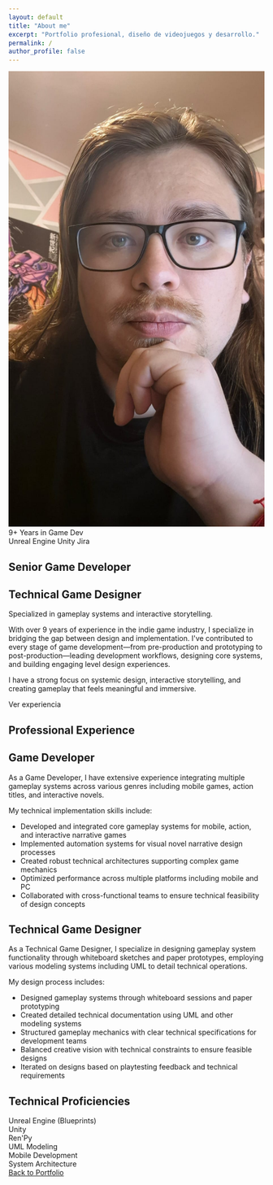 ```yaml
---
layout: default
title: "About me"
excerpt: "Portfolio profesional, diseño de videojuegos y desarrollo."
permalink: /
author_profile: false
---
```

<section class="hero-section">
  <div class="hero-container">
    <!-- Columna izquierda - Foto e información concisa -->
    <div class="hero-visual">
      <img src="assets/images/avatar.jpeg" alt="Ruben Severino" class="hero-avatar">
      <div class="hero-highlights">
        <div class="experience-badge">
          <span class="years">9+</span>
          <span class="label">Years in Game Dev</span>
        </div>
        <div class="tools-badge">
          <span class="tool">Unreal Engine</span>
          <span class="tool">Unity</span>
          <span class="tool">Jira</span>
        </div>
      </div>
    </div>
    <!-- Columna derecha - Presentación -->
    <div class="hero-content">
      <h1 class="hero-title">Senior Game Developer</h1>
      <h2 class="hero-subtitle">Technical Game Designer</h2>
      <p class="hero-tagline">Specialized in <span class="highlight">gameplay systems</span> and <span class="highlight">interactive storytelling</span>.</p>
      <div class="hero-description">
        <p>With over 9 years of experience in the indie game industry, I specialize in bridging the gap between design and implementation. I've contributed to every stage of game development—from pre-production and prototyping to post-production—leading development workflows, designing core systems, and building engaging level design experiences.</p>
        <p>I have a strong focus on systemic design, interactive storytelling, and creating gameplay that feels meaningful and immersive.</p>
      </div>
      <!-- Botón para bajar a la sección de experiencia -->
      <div class="scroll-indicator">
        <span>Ver experiencia</span>
        <div class="arrow-down"></div>
      </div>
    </div>
  </div>
</section>

<!-- Sección de experiencia (inicialmente oculta visualmente) -->
<section id="experience" class="experience-section">
  <div class="experience-container">
    <h1 class="section-title">Professional Experience</h1>
      <div class="roles-container">
        <!-- Game Developer Role -->
        <div class="role-card">
          <div class="role-title">
            <i class="fas fa-gamepad role-icon"></i>
            <h2 class="section-subtitle">Game Developer</h2>
          </div>
          <div class="role-content">
            <p>As a <span class="emphasis">Game Developer</span>, I have extensive experience integrating multiple gameplay systems across various genres including mobile games, action titles, and interactive novels.</p>
            <p>My technical implementation skills include:</p>
            <ul class="skill-list">
              <li>Developed and integrated core gameplay systems for mobile, action, and interactive narrative games</li>
              <li>Implemented automation systems for visual novel narrative design processes</li>
              <li>Created robust technical architectures supporting complex game mechanics</li>
              <li>Optimized performance across multiple platforms including mobile and PC</li>
              <li>Collaborated with cross-functional teams to ensure technical feasibility of design concepts</li>
            </ul>
          </div>
        </div>
        <!-- Technical Game Designer Role -->
        <div class="role-card">
          <div class="role-title">
            <i class="fas fa-drafting-compass role-icon"></i>
            <h2 class="section-subtitle">Technical Game Designer</h2>
          </div>
          <div class="role-content">
            <p>As a <span class="emphasis">Technical Game Designer</span>, I specialize in designing gameplay system functionality through whiteboard sketches and paper prototypes, employing various modeling systems including UML to detail technical operations.</p>
            <p>My design process includes:</p>
            <ul class="skill-list">
              <li>Designed gameplay systems through whiteboard sessions and paper prototyping</li>
              <li>Created detailed technical documentation using UML and other modeling systems</li>
              <li>Structured gameplay mechanics with clear technical specifications for development teams</li>
              <li>Balanced creative vision with technical constraints to ensure feasible designs</li>
              <li>Iterated on designs based on playtesting feedback and technical requirements</li>
            </ul>
          </div>
        </div>
      </div>
      <h2 class="section-subtitle">Technical Proficiencies</h2>
      <div class="tools-container">
          <div class="tool-item">
              <i class="fa-solid fa-u"></i>
              <span>Unreal Engine (Blueprints)</span>
          </div>
          <div class="tool-item">
              <i class="fa-brands fa-unity fa-xl"></i>
              <span>Unity</span>
          </div>
          <div class="tool-item">
              <i class="fas fa-book tool-icon"></i>
              <span>Ren'Py</span>
          </div>
          <div class="tool-item">
              <i class="fas fa-project-diagram tool-icon"></i>
              <span>UML Modeling</span>
          </div>
          <div class="tool-item">
              <i class="fas fa-mobile-alt tool-icon"></i>
              <span>Mobile Development</span>
          </div>
          <div class="tool-item">
              <i class="fas fa-code-branch tool-icon"></i>
              <span>System Architecture</span>
          </div>
      </div>
      <a href="#" class="back-button">
          <i class="fas fa-arrow-left"></i>
          Back to Portfolio
      </a>
  </div>
</section>